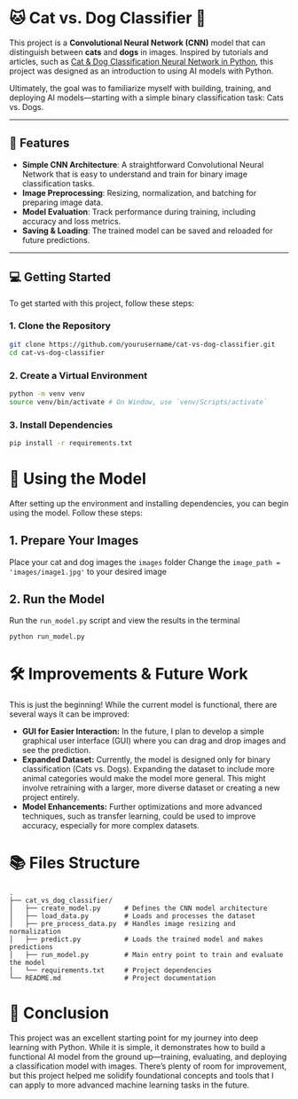 
# 🐱 Cat vs. Dog Classifier 🐶

This project is a **Convolutional Neural Network (CNN)** model that can distinguish between **cats** and **dogs** in images. Inspired by tutorials and articles, such as [Cat & Dog Classification Neural Network in Python](https://www.geeksforgeeks.org/deep-learning/cat-dog-classification-using-convolutional-neural-network-in-python/), this project was designed as an introduction to using AI models with Python.

Ultimately, the goal was to familiarize myself with building, training, and deploying AI models—starting with a simple binary classification task: Cats vs. Dogs.

---

## 🚀 Features

- **Simple CNN Architecture**: A straightforward Convolutional Neural Network that is easy to understand and train for binary image classification tasks.
- **Image Preprocessing**: Resizing, normalization, and batching for preparing image data.
- **Model Evaluation**: Track performance during training, including accuracy and loss metrics.
- **Saving & Loading**: The trained model can be saved and reloaded for future predictions.

---

## 💻 Getting Started

To get started with this project, follow these steps:

### 1. Clone the Repository

```bash
git clone https://github.com/yourusername/cat-vs-dog-classifier.git
cd cat-vs-dog-classifier
```

### 2. Create a Virtual Environment

```bash
python -m venv venv
source venv/bin/activate # On Window, use `venv/Scripts/activate`
```

### 3. Install Dependencies
```bash
pip install -r requirements.txt
```

# 📸 Using the Model

After setting up the environment and installing dependencies, you can begin using the model. Follow these steps:

## 1. Prepare Your Images

Place your cat and dog images the `images` folder
Change the `image_path = 'images/image1.jpg'` to your desired image

## 2. Run the Model

Run the `run_model.py` script and view the results in the terminal

```bash
python run_model.py
```

# 🛠️ Improvements & Future Work

This is just the beginning! While the current model is functional, there are several ways it can be improved:

 - **GUI for Easier Interaction:** In the future, I plan to develop a simple graphical user interface (GUI) where you can drag and drop images and see the prediction.
 - **Expanded Dataset:** Currently, the model is designed only for binary classification (Cats vs. Dogs). Expanding the dataset to include more animal categories would make the model more general. This might involve retraining with a larger, more diverse dataset or creating a new project entirely.
 - **Model Enhancements:** Further optimizations and more advanced techniques, such as transfer learning, could be used to improve accuracy, especially for more complex datasets.

# 📚 Files Structure

```plaintext
.
├── cat_vs_dog_classifier/
│   ├── create_model.py      # Defines the CNN model architecture
│   ├── load_data.py         # Loads and processes the dataset
│   ├── pre_process_data.py  # Handles image resizing and normalization
│   ├── predict.py           # Loads the trained model and makes predictions
│   ├── run_model.py         # Main entry point to train and evaluate the model
│   └── requirements.txt     # Project dependencies
└── README.md                # Project documentation
```

# 📝 Conclusion

This project was an excellent starting point for my journey into deep learning with Python. While it is simple, it demonstrates how to build a functional AI model from the ground up—training, evaluating, and deploying a classification model with images. There’s plenty of room for improvement, but this project helped me solidify foundational concepts and tools that I can apply to more advanced machine learning tasks in the future.